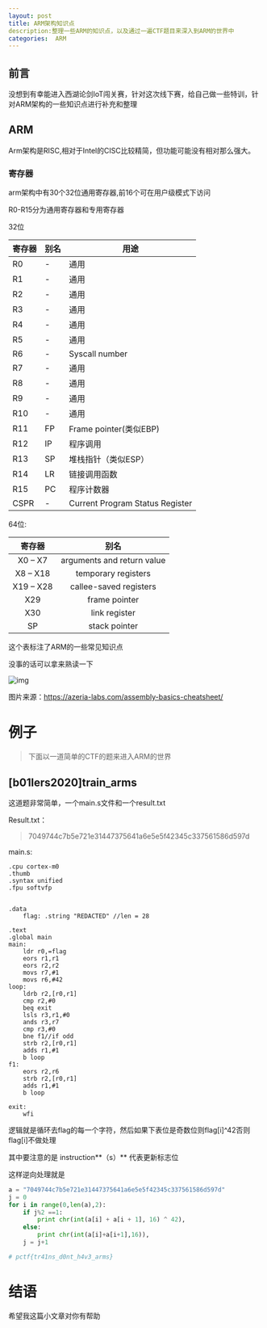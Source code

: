 ```yaml
---
layout: post
title: ARM架构知识点
description:整理一些ARM的知识点，以及通过一遍CTF题目来深入到ARM的世界中
categories:  ARM
---
```


<!--more-->

## 前言

没想到有幸能进入西湖论剑IoT闯关赛，针对这次线下赛，给自己做一些特训，针对ARM架构的一些知识点进行补充和整理

## ARM

Arm架构是RISC,相对于Intel的CISC比较精简，但功能可能没有相对那么强大。

### 寄存器

arm架构中有30个32位通用寄存器,前16个可在用户级模式下访问

R0-R15分为通用寄存器和专用寄存器

32位

| 寄存器 | 别名 | 用途                            |
| ------ | ---- | ------------------------------- |
| R0     | -    | 通用                            |
| R1     | -    | 通用                            |
| R2     | -    | 通用                            |
| R3     | -    | 通用                            |
| R4     | -    | 通用                            |
| R5     | -    | 通用                            |
| R6     | -    | Syscall number                  |
| R7     | -    | 通用                            |
| R8     | -    | 通用                            |
| R9     | -    | 通用                            |
| R10    | -    | 通用                            |
| R11    | FP   | Frame pointer(类似EBP)          |
| R12    | IP   | 程序调用                        |
| R13    | SP   | 堆栈指针（类似ESP）             |
| R14    | LR   | 链接调用函数                    |
| R15    | PC   | 程序计数器                      |
| CSPR   | -    | Current Program Status Register |

64位:

|  寄存器   |            别名            |
| :-------: | :------------------------: |
|  X0 – X7  | arguments and return value |
| X8 – X18  |    temporary registers     |
| X19 – X28 |   callee-saved registers   |
|    X29    |       frame pointer        |
|    X30    |       link register        |
|    SP     |       stack pointer        |

这个表标注了ARM的一些常见知识点

没事的话可以拿来熟读一下

![img](https://azeria-labs.com/downloads/cheatsheetv1.3-1920x1080.png)

图片来源：https://azeria-labs.com/assembly-basics-cheatsheet/



# 例子

> 下面以一道简单的CTF的题来进入ARM的世界

## [b01lers2020]train_arms

这道题非常简单，一个main.s文件和一个result.txt

Result.txt：

>  7049744c7b5e721e31447375641a6e5e5f42345c337561586d597d

main.s:

```
.cpu cortex-m0
.thumb
.syntax unified
.fpu softvfp


.data 
    flag: .string "REDACTED" //len = 28

.text
.global main
main:
    ldr r0,=flag
    eors r1,r1
    eors r2,r2
    movs r7,#1
    movs r6,#42
loop:
    ldrb r2,[r0,r1]
    cmp r2,#0
    beq exit
    lsls r3,r1,#0
    ands r3,r7
    cmp r3,#0
    bne f1//if odd
    strb r2,[r0,r1]
    adds r1,#1
    b loop
f1:
    eors r2,r6
    strb r2,[r0,r1]
    adds r1,#1
    b loop

exit:
    wfi
```



逻辑就是循环去flag的每一个字符，然后如果下表位是奇数位则flag[i]^42否则flag[i]不做处理

其中要注意的是  instruction**（s）** 代表更新标志位 

这样逆向处理就是

```python
a = "7049744c7b5e721e31447375641a6e5e5f42345c337561586d597d"
j = 0
for i in range(0,len(a),2):
    if j%2 ==1:
        print chr(int(a[i] + a[i + 1], 16) ^ 42),
    else:
        print chr(int(a[i]+a[i+1],16)),
    j = j+1

# pctf{tr41ns_d0nt_h4v3_arms}
```

# 结语

希望我这篇小文章对你有帮助